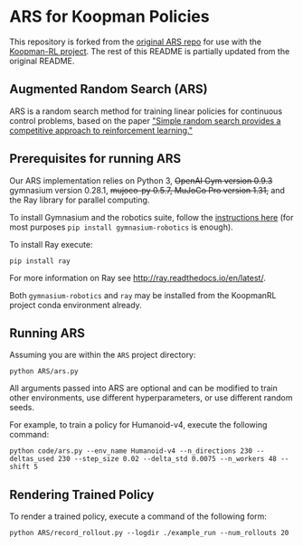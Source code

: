 # ARS for Koopman Policies
This repository is forked from the [original ARS repo](https://github.com/modestyachts/ARS) for use with the [Koopman-RL project](https://github.com/CalixTang/Koopman-RL). The rest of this README is partially updated from the original README.

## Augmented Random Search (ARS)

ARS is a random search method for training linear policies for continuous control problems, based on the paper ["Simple random search provides a competitive approach to reinforcement learning."](https://arxiv.org/abs/1803.07055) 

## Prerequisites for running ARS

Our ARS implementation relies on Python 3, ~~OpenAI Gym version 0.9.3~~ gymnasium version 0.28.1, ~~mujoco-py 0.5.7, MuJoCo Pro version 1.31,~~ and the Ray library for parallel computing.  

To install Gymnasium and the robotics suite, follow the [instructions here](https://robotics.farama.org/content/installation/) (for most purposes `pip install gymnasium-robotics` is enough). 

To install Ray execute:
``` 
pip install ray
```
For more information on Ray see http://ray.readthedocs.io/en/latest/. 

Both `gymnasium-robotics` and `ray` may be installed from the KoopmanRL project conda environment already.

## Running ARS

Assuming you are within the `ARS` project directory:
```
python ARS/ars.py
```

All arguments passed into ARS are optional and can be modified to train other environments, use different hyperparameters, or use different random seeds.

For example, to train a policy for Humanoid-v4, execute the following command:

```
python code/ars.py --env_name Humanoid-v4 --n_directions 230 --deltas_used 230 --step_size 0.02 --delta_std 0.0075 --n_workers 48 --shift 5
```

## Rendering Trained Policy

To render a trained policy, execute a command of the following form:

```
python ARS/record_rollout.py --logdir ./example_run --num_rollouts 20
```

